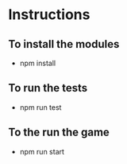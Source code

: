 # Instructions

## To install the modules
- npm install

## To run the tests
- npm run test

## To the run the game
- npm run start
